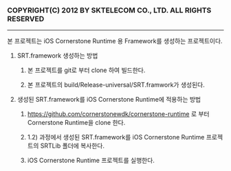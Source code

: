 ### COPYRIGHT(C) 2012 BY SKTELECOM CO., LTD. ALL RIGHTS RESERVED ###

----------

본 프로젝트는 iOS Cornerstone Runtime 용 Framework를 생성하는 프로젝트이다. 

1. SRT.framework 생성하는 방법 

 	1) 본 프로젝트를 git로 부터 clone 하여 빌드한다. 

 	2) 본 프로젝트의 build/Release-universal/SRT.framwork가 생성된다. 

2. 생성된 SRT.framework를 iOS Cornerstone Runtime에 적용하는 방법

	1) https://github.com/cornerstonewdk/cornerstone-runtime 로 부터 Cornerstone Runtime을 clone 한다. 

	2) 1.2) 과정에서 생성된 SRT.framework를 iOS Cornerstone Runtime 프로젝트의 SRTLib 폴더에 복사한다. 
	
	3) iOS Cornerstone Runtime 프로젝트를 실행한다. 

<br>